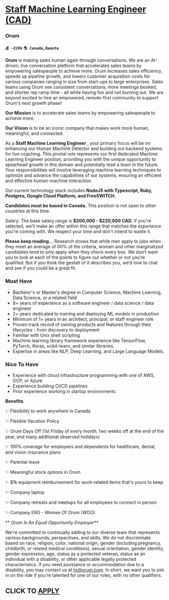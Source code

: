 # [Staff Machine Learning Engineer (CAD)](https://www.remotewlb.com/apply/staff-machine-learning-engineer-cad)  
### Orum  
#### `💰 ~220k` `🌎 Canada,Remote`  

**Orum** is making sales human again through conversations. We are an AI-driven, live conversation platform that accelerates sales teams by empowering salespeople to achieve more. Orum increases sales efficiency, speeds up pipeline growth, and lowers customer acquisition costs for various companies ranging in size from start-ups to large enterprises. Sales teams using Orum see consistent conversations, more meetings booked, and shorter rep ramp time - all while having fun and not burning out. We are beyond excited to hire an empowered, remote-first community to support Orum's next growth phase!

  

 **Our Mission** is to accelerate sales teams by empowering salespeople to achieve more.

 **Our Vision** is to be an iconic company that makes work more human, meaningful, and connected.

  

As a **Staff Machine Learning Engineer** , your primary focus will be on enhancing our Human Machine Detector and building out backend systems for live coaching. This pivotal role represents our first dedicated Machine Learning Engineer position, providing you with the unique opportunity to spearhead growth in this domain and potentially lead a team in the future. Your responsibilities will involve leveraging machine learning techniques to optimize and advance the capabilities of our systems, ensuring an efficient and effective human-machine interaction.

  

Our current technology stack includes **NodeJS with Typescript, Ruby, Postgres, Google Cloud Platform, and FreeSWITCH.**

  

 **Candidates must be based in Canada.** This position is not open to other countries at this time.

  

Salary: The base salary range is **$200,000 - $220,000 CAD**. If you're selected, we'll make an offer within this range that matches the experience you're coming with. We respect your time and don't intend to waste it.

  

 **Please keep reading...** Research shows that while men apply to jobs when they meet an average of 60% of the criteria, women and other marginalized candidates tend to only apply when they check every box. We don’t want you to look at each of the points to figure out whether or not you’re qualified. But if you think the gestalt of it describes you, we’d love to chat and see if you could be a great fit.

### Must Have

  * Bachelor's or Master's degree in Computer Science, Machine Learning, Data Science, or a related field
  * 8+ years of experience as a software engineer / data science / data engineer
  * 2+ years dedicated to training and deploying ML models in production
  * Minimum of 1+ years in an architect, principal, or staff engineer role
  * Proven track record of owning products and features through their lifecycles - from discovery to deployment
  * Familiar with Unix shell scripting
  * Machine learning library framework experience like TensorFlow, PyTorch, Keras, scikit-learn, and similar libraries.
  * Expertise in areas like NLP, Deep Learning, and Large Language Models.

### Nice To Have

  * Experience with cloud infrastructure programming with one of AWS, GCP, or Azure
  * Experience building CI/CD pipelines
  * Prior experience working in startup environments

 **Benefits**

✨ Flexibility to work anywhere in Canada

✨ Flexible Vacation Policy

✨ Orum Days Off (1st Friday of every month, two weeks off at the end of the year, and many additional observed holidays)

✨ 100% coverage for employees and dependents for healthcare, dental, and vision insurance plans

✨ Parental leave

✨ Meaningful stock options in Orum

✨ $1k equipment reimbursement for work-related items that's yours to keep

✨ Company laptop

✨ Company retreats and meetups for all employees to connect in person

✨ Company ERG - Women Of Orum (WOO)

  

  

 ** _Orum Is An Equal Opportunity Employer_**

  

We're committed to continually adding to our diverse team that represents various backgrounds, perspectives, and skills. We do not discriminate based on race, religion, color, national origin, gender (including pregnancy, childbirth, or related medical conditions), sexual orientation, gender identity, gender expression, age, status as a protected veteran, status as an individual with a disability, or other applicable legally protected characteristics. If you need assistance or accommodation due to a disability, you may contact us at hr@orum.com. In short, we want you to join in on the ride if you're talented for one of our roles, with no other qualifiers.

  
## CLICK TO [APPLY](https://www.remotewlb.com/apply/staff-machine-learning-engineer-cad)

